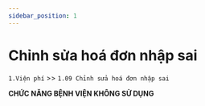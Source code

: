 ```yaml
---
sidebar_position: 1
---
```


# Chỉnh sửa hoá đơn nhập sai

`1.Viện phí` >> `1.09 Chỉnh sửa hoá đơn nhập sai`
 
**CHỨC NĂNG BỆNH VIỆN KHÔNG SỬ DỤNG**